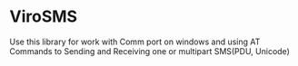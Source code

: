 # ViroSMS
Use this library for work with Comm port on windows and using AT Commands to Sending and Receiving one or multipart SMS(PDU, Unicode)
